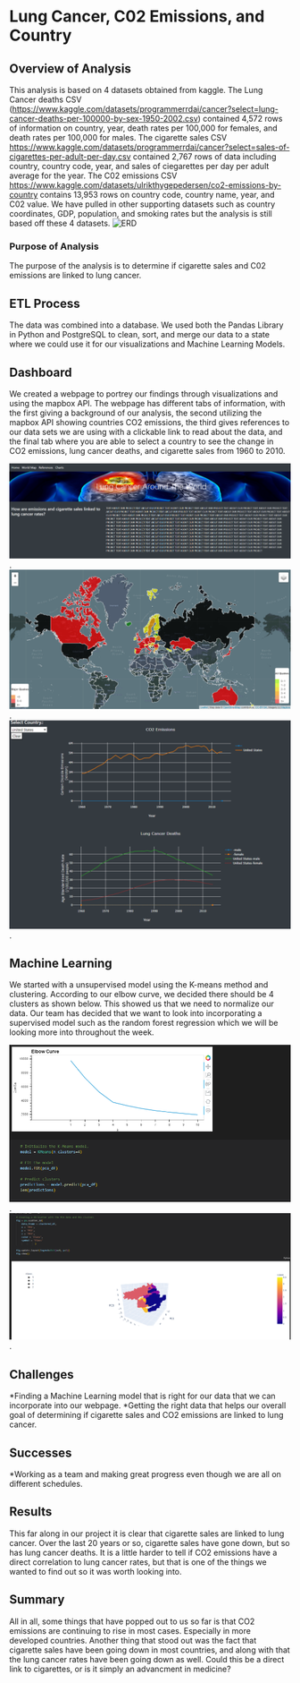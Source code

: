 # Lung Cancer, C02 Emissions, and Country #

## Overview of Analysis ##
This analysis is based on 4 datasets obtained from kaggle. The Lung Cancer deaths CSV (https://www.kaggle.com/datasets/programmerrdai/cancer?select=lung-cancer-deaths-per-100000-by-sex-1950-2002.csv) contained 4,572 rows of information on country, year, death rates per 100,000 for females, and death rates per 100,000 for males. The cigarette sales CSV https://www.kaggle.com/datasets/programmerrdai/cancer?select=sales-of-cigarettes-per-adult-per-day.csv contained 2,767 rows of data including country, country code, year, and sales of ciegarettes per day per adult average for the year. The C02 emissions CSV https://www.kaggle.com/datasets/ulrikthygepedersen/co2-emissions-by-country contains 13,953 rows on country code, country name, year, and C02 value. We have pulled in other supporting datasets such as country coordinates, GDP, population, and smoking rates but the analysis is still based off these 4 datasets. 
<img width="420" alt="ERD" src="https://user-images.githubusercontent.com/116980760/228714731-8928cd95-c304-4920-9285-df3f3ea223ba.PNG">


### Purpose of Analysis ###
The purpose of the analysis is to determine if cigarette sales and C02 emissions are linked to lung cancer.  

## ETL Process ##
The data was combined into a database. We used both the Pandas Library in Python and PostgreSQL to clean, sort, and merge our data to a state where we could use it for our visualizations and Machine Learning Models.

## Dashboard
We created a webpage to portrey our findings through visualizations and using the mapbox API. The webpage has different tabs of information, with the first giving a background of our analysis, the second utilizing the mapbox API showing countries CO2 emissions, the third gives references to our data sets we are using with a clickable link to read about the data, and the final tab where you are able to select a country to see the change in CO2 emissions, lung cancer deaths, and cigarette sales from 1960 to 2010. 

![homepage_segment2](Images/homepage_segment2.png).
![world_map_segment2](Images/world_map_segment2.png).
![charts_segment2](Images/charts_segment2.png).

## Machine Learning
We started with a unsupervised model using the K-means method and clustering. According to our elbow curve, we decided there should be 4 clusters as shown below. This showed us that we need to normalize our data. Our team has decided that we want to look into incorporating a supervised model such as the random forest regression which we will be looking more into throughout the week. 

![elbow_segment2](Images/elbow_segment2.png).
![3d_scatter_segment2](Images/3d_scatter_segment2.png).


## Challenges
*Finding a Machine Learning model that is right for our data that we can incorporate into our webpage.
*Getting the right data that helps our overall goal of determining if cigarette sales and CO2 emissions are linked to lung cancer. 
## Successes
*Working as a team and making great progress even though we are all on different schedules. 
## Results
This far along in our project it is clear that cigarette sales are linked to lung cancer. Over the last 20 years or so, cigarette sales have gone down, but so has lung cancer deaths. It is a little harder to tell if CO2 emissions have a direct correlation to lung cancer rates, but that is one of the things we wanted to find out so it was worth looking into. 
## Summary
All in all, some things that have popped out to us so far is that CO2 emissions are continuing to rise in most cases. Especially in more developed countries. Another thing that stood out was the fact that cigarette sales have been going down in most countries, and along with that the lung cancer rates have been going down as well. Could this be a direct link to cigarettes, or is it simply an advancment in medicine?